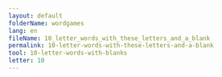 ```yaml
---
layout: default
folderName: wordgames
lang: en
fileName: 10_letter_words_with_these_letters_and_a_blank
permalink: 10-letter-words-with-these-letters-and-a-blank
tool: 10-letter-words-with-blanks
letter: 10
---
```

